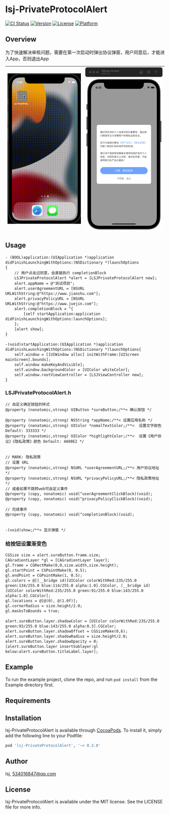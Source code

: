 # lsj-PrivateProtocolAlert

[![CI Status](https://img.shields.io/travis/lsj/lsj-PrivateProtocolAlert.svg?style=flat)](https://travis-ci.org/lsj/lsj-PrivateProtocolAlert)
[![Version](https://img.shields.io/cocoapods/v/lsj-PrivateProtocolAlert.svg?style=flat)](https://cocoapods.org/pods/lsj-PrivateProtocolAlert)
[![License](https://img.shields.io/cocoapods/l/lsj-PrivateProtocolAlert.svg?style=flat)](https://cocoapods.org/pods/lsj-PrivateProtocolAlert)
[![Platform](https://img.shields.io/cocoapods/p/lsj-PrivateProtocolAlert.svg?style=flat)](https://cocoapods.org/pods/lsj-PrivateProtocolAlert)


## Overview

为了快速解决审核问题，需要在第一次启动时弹出协议弹窗，用户同意后，才能进入App，否则退出App



| ![image](assets/image.gif) | ![image](assets/image.png) |
|---|--:|

## Usage
```
- (BOOL)application:(UIApplication *)application didFinishLaunchingWithOptions:(NSDictionary *)launchOptions
{    
    // 用户点击过同意，会直接执行 completionBlock
    LSJPrivateProtocolAlert *alert = [LSJPrivateProtocolAlert new];
    alert.appName = @"测试项目";
    alert.userAgreementURL = [NSURL URLWithString:@"https://www.jianshu.com"];
    alert.privacyPolicyURL = [NSURL URLWithString:@"https://www.juejin.com"];
    alert.completionBlock = ^{
        [self startApplication:application didFinishLaunchingWithOptions:launchOptions];
    };
    [alert show];
}

-(void)startApplication:(UIApplication *)application didFinishLaunchingWithOptions:(NSDictionary *)launchOptions{
    self.window = [[UIWindow alloc] initWithFrame:[UIScreen mainScreen].bounds];
    self.window makeKeyAndVisible];
    self.window.backgroundColor = [UIColor whiteColor];
    self.window.rootViewController = [LSJViewController new];
}

```

### LSJPrivateProtocolAlert.h
```
// 自定义确定按钮的样式
@property (nonatomic,strong) UIButton *sureButton;/**< 确认按钮 */

@property (nonatomic,strong) NSString *appName;/**< 设置应用名称 */
@property (nonatomic,strong) UIColor *nomalTextColor;/**<  设置文字颜色 Default: 333333 */
@property (nonatomic,strong) UIColor *highlightColor;/**<  设置《用户协议》《隐私政策》颜色 Default: 4A90E2 */


// MARK: 隐私政策
// 设置 URL
@property (nonatomic,strong) NSURL *userAgreementURL;/**< 用户协议地址 */
@property (nonatomic,strong) NSURL *privacyPolicyURL;/**< 隐私政策地址 */
// 或者如果不跳转web可自定义事件
@property (copy, nonatomic) void(^userAgreementClickBlock)(void);
@property (copy, nonatomic) void(^privacyPolicyClickBlock)(void);

// 完成事件
@property (copy, nonatomic) void(^completionBlock)(void);


-(void)show;/**< 显示弹窗 */

```


### 给按钮设置渐变色
```
CGSize size = alert.sureButton.frame.size;
CAGradientLayer *gl = [CAGradientLayer layer];
gl.frame = CGRectMake(0,0,size.width,size.height);
gl.startPoint = CGPointMake(0, 0.5);
gl.endPoint = CGPointMake(1, 0.5);
gl.colors = @[(__bridge id)[UIColor colorWithRed:235/255.0 green:134/255.0 blue:114/255.0 alpha:1.0].CGColor, (__bridge id)[UIColor colorWithRed:235/255.0 green:91/255.0 blue:143/255.0 alpha:1.0].CGColor];
gl.locations = @[@(0), @(1.0f)];
gl.cornerRadius = size.height/2.0;
gl.masksToBounds = true;

alert.sureButton.layer.shadowColor = [UIColor colorWithRed:235/255.0 green:93/255.0 blue:143/255.0 alpha:0.3].CGColor;
alert.sureButton.layer.shadowOffset = CGSizeMake(0,6);
alert.sureButton.layer.shadowRadius = size.height/2.0;
alert.sureButton.layer.shadowOpacity = 0;
[alert.sureButton.layer insertSublayer:gl below:alert.sureButton.titleLabel.layer];

```

## Example

To run the example project, clone the repo, and run `pod install` from the Example directory first.

## Requirements

## Installation

lsj-PrivateProtocolAlert is available through [CocoaPods](https://cocoapods.org). To install
it, simply add the following line to your Podfile:

```ruby
pod 'lsj-PrivateProtocolAlert', '~> 0.3.0'
```

## Author

lsj, 534016847@qq.com

## License

lsj-PrivateProtocolAlert is available under the MIT license. See the LICENSE file for more info.
